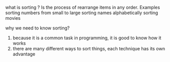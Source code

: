what is sorting ?
Is the process of rearrange items in any order.
Examples
sorting numbers from small to large
sorting names alphabetically
sorting movies

why we need to know sorting?

1. because it is a common task in programming, it is good to know how it works
2. there are many different ways to sort things, each technique has its own advantage
